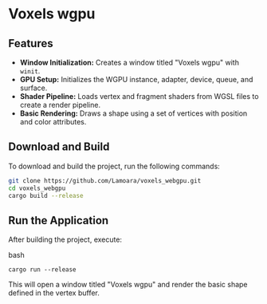
# Voxels wgpu


## Features

- **Window Initialization:** Creates a window titled "Voxels wgpu" with `winit`.
- **GPU Setup:** Initializes the WGPU instance, adapter, device, queue, and surface.
- **Shader Pipeline:** Loads vertex and fragment shaders from WGSL files to create a render pipeline.
- **Basic Rendering:** Draws a shape using a set of vertices with position and color attributes.

## Download and Build

To download and build the project, run the following commands:

```bash
git clone https://github.com/Lamoara/voxels_webgpu.git
cd voxels_webgpu
cargo build --release
```

## Run the Application

After building the project, execute:

bash

`cargo run --release` 

This will open a window titled "Voxels wgpu" and render the basic shape defined in the vertex buffer.
